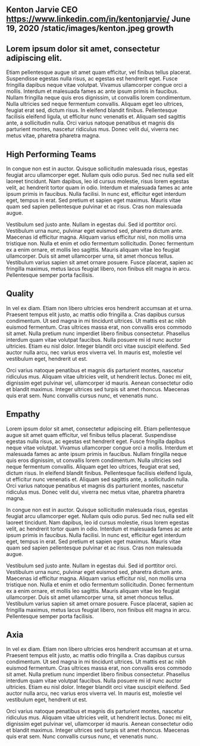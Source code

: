Kenton Jarvie
CEO
https://www.linkedin.com/in/kentonjarvie/
June 19, 2020
/static/images/kenton.jpeg
growth
---
Lorem ipsum dolor sit amet, consectetur adipiscing elit.
---
Etiam pellentesque augue sit amet quam efficitur, vel finibus tellus placerat. Suspendisse egestas nulla risus, ac egestas est hendrerit eget. Fusce fringilla dapibus neque vitae volutpat. Vivamus ullamcorper congue orci a mollis. Interdum et malesuada fames ac ante ipsum primis in faucibus. Nullam fringilla neque quis eros dignissim, ut convallis lorem condimentum. Nulla ultricies sed neque fermentum convallis. Aliquam eget leo ultrices, feugiat erat sed, dictum risus. In eleifend blandit finibus. Pellentesque facilisis eleifend ligula, ut efficitur nunc venenatis et. Aliquam sed sagittis ante, a sollicitudin nulla. Orci varius natoque penatibus et magnis dis parturient montes, nascetur ridiculus mus. Donec velit dui, viverra nec metus vitae, pharetra pharetra magna.

## High Performing Teams
In congue non est in auctor. Quisque sollicitudin malesuada risus, egestas feugiat arcu ullamcorper eget. Nullam quis odio purus. Sed nec nulla sed elit laoreet tincidunt. Nam dapibus, leo id cursus molestie, risus lorem egestas velit, ac hendrerit tortor quam in odio. Interdum et malesuada fames ac ante ipsum primis in faucibus. Nulla facilisi. In nunc est, efficitur eget interdum eget, tempus in erat. Sed pretium et sapien eget maximus. Mauris vitae quam sed sapien pellentesque pulvinar et ac risus. Cras non malesuada augue.

Vestibulum sed justo ante. Nullam in egestas dui. Sed id porttitor orci. Vestibulum urna nunc, pulvinar eget euismod sed, pharetra dictum ante. Maecenas id efficitur magna. Aliquam varius efficitur nisl, non mollis urna tristique non. Nulla et enim et odio fermentum sollicitudin. Donec fermentum ex a enim ornare, et mollis leo sagittis. Mauris aliquam vitae leo feugiat ullamcorper. Duis sit amet ullamcorper urna, sit amet rhoncus tellus. Vestibulum varius sapien sit amet ornare posuere. Fusce placerat, sapien ac fringilla maximus, metus lacus feugiat libero, non finibus elit magna in arcu. Pellentesque semper porta facilisis.

## Quality
In vel ex diam. Etiam non libero ultricies eros hendrerit accumsan at et urna. Praesent tempus elit justo, ac mattis odio fringilla a. Cras dapibus cursus condimentum. Ut sed magna in mi tincidunt ultrices. Ut mattis est ac nibh euismod fermentum. Cras ultrices massa erat, non convallis eros commodo sit amet. Nulla pretium nunc imperdiet libero finibus consectetur. Phasellus interdum quam vitae volutpat faucibus. Nulla posuere mi id nunc auctor ultricies. Etiam eu nisl dolor. Integer blandit orci vitae suscipit eleifend. Sed auctor nulla arcu, nec varius eros viverra vel. In mauris est, molestie vel vestibulum eget, hendrerit ut est.

Orci varius natoque penatibus et magnis dis parturient montes, nascetur ridiculus mus. Aliquam vitae ultricies velit, ut hendrerit lectus. Donec mi elit, dignissim eget pulvinar vel, ullamcorper id mauris. Aenean consectetur odio et blandit maximus. Integer ultrices sed turpis sit amet rhoncus. Maecenas quis erat sem. Nunc convallis cursus nunc, et venenatis nunc.

## Empathy
Lorem ipsum dolor sit amet, consectetur adipiscing elit. Etiam pellentesque augue sit amet quam efficitur, vel finibus tellus placerat. Suspendisse egestas nulla risus, ac egestas est hendrerit eget. Fusce fringilla dapibus neque vitae volutpat. Vivamus ullamcorper congue orci a mollis. Interdum et malesuada fames ac ante ipsum primis in faucibus. Nullam fringilla neque quis eros dignissim, ut convallis lorem condimentum. Nulla ultricies sed neque fermentum convallis. Aliquam eget leo ultrices, feugiat erat sed, dictum risus. In eleifend blandit finibus. Pellentesque facilisis eleifend ligula, ut efficitur nunc venenatis et. Aliquam sed sagittis ante, a sollicitudin nulla. Orci varius natoque penatibus et magnis dis parturient montes, nascetur ridiculus mus. Donec velit dui, viverra nec metus vitae, pharetra pharetra magna.

In congue non est in auctor. Quisque sollicitudin malesuada risus, egestas feugiat arcu ullamcorper eget. Nullam quis odio purus. Sed nec nulla sed elit laoreet tincidunt. Nam dapibus, leo id cursus molestie, risus lorem egestas velit, ac hendrerit tortor quam in odio. Interdum et malesuada fames ac ante ipsum primis in faucibus. Nulla facilisi. In nunc est, efficitur eget interdum eget, tempus in erat. Sed pretium et sapien eget maximus. Mauris vitae quam sed sapien pellentesque pulvinar et ac risus. Cras non malesuada augue.

Vestibulum sed justo ante. Nullam in egestas dui. Sed id porttitor orci. Vestibulum urna nunc, pulvinar eget euismod sed, pharetra dictum ante. Maecenas id efficitur magna. Aliquam varius efficitur nisl, non mollis urna tristique non. Nulla et enim et odio fermentum sollicitudin. Donec fermentum ex a enim ornare, et mollis leo sagittis. Mauris aliquam vitae leo feugiat ullamcorper. Duis sit amet ullamcorper urna, sit amet rhoncus tellus. Vestibulum varius sapien sit amet ornare posuere. Fusce placerat, sapien ac fringilla maximus, metus lacus feugiat libero, non finibus elit magna in arcu. Pellentesque semper porta facilisis.

## Axia
In vel ex diam. Etiam non libero ultricies eros hendrerit accumsan at et urna. Praesent tempus elit justo, ac mattis odio fringilla a. Cras dapibus cursus condimentum. Ut sed magna in mi tincidunt ultrices. Ut mattis est ac nibh euismod fermentum. Cras ultrices massa erat, non convallis eros commodo sit amet. Nulla pretium nunc imperdiet libero finibus consectetur. Phasellus interdum quam vitae volutpat faucibus. Nulla posuere mi id nunc auctor ultricies. Etiam eu nisl dolor. Integer blandit orci vitae suscipit eleifend. Sed auctor nulla arcu, nec varius eros viverra vel. In mauris est, molestie vel vestibulum eget, hendrerit ut est.

Orci varius natoque penatibus et magnis dis parturient montes, nascetur ridiculus mus. Aliquam vitae ultricies velit, ut hendrerit lectus. Donec mi elit, dignissim eget pulvinar vel, ullamcorper id mauris. Aenean consectetur odio et blandit maximus. Integer ultrices sed turpis sit amet rhoncus. Maecenas quis erat sem. Nunc convallis cursus nunc, et venenatis nunc.
